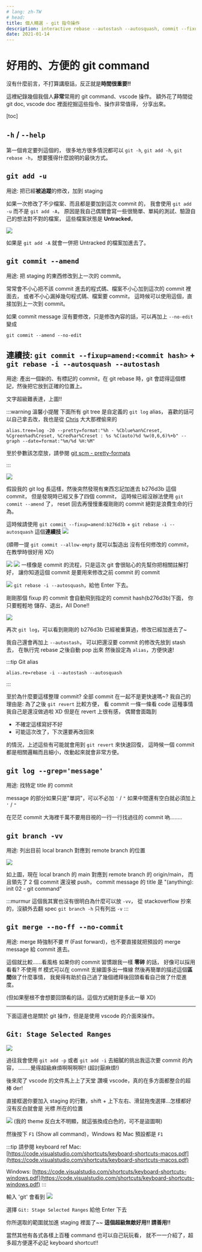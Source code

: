 ```yaml
---
# lang: zh-TW
# head:
title: 個人精選 - git 指令操作
description: interactive rebase --autostash --autosquash, commit --fixup:amend, merge --no-ff, --no-commit,
date: 2021-01-14
---
```


# 好用的、方便的 git command

沒有什麼前言，不打算講廢話，反正就是**時間很重要!!**

這裡紀錄幾個我個人**非常**常用的 git command、vscode 操作。
額外花了時間從 git doc, vscode doc 裡面挖掘這些指令、操作非常值得，
分享出來。

[toc]

## `-h` / `--help`

第一個肯定要列這個的，
很多地方很多情況都可以 `git -h`, `git add -h`, `git rebase -h`，
想要獲得什麼說明的最快方式。

## `git add -u`

用途: 把已經**被追蹤**的修改，加到 staging

如果一次修改了不少檔案、而且都是要加到這次 commit 的，
我會使用 `git add -u` 而不是 `git add -A`，
原因是我自己偶爾會寫一些很簡單、單純的測試、驗證自己的想法對不對的檔案，
這些檔案狀態是 **Untracked**，

![](./images/02-1.png)

如果是 `git add -A` 就會一併把 Untracked 的檔案加進去了。

## `git commit --amend`

用途: 把 staging 的東西修改到上一次的 commit。

常常會不小心把不該 commit 進去的程式碼、檔案不小心加到這次的 commit 裡面去，
或者不小心漏掉幾句程式碼、檔案要 commit，
這時候可以使用這個，直接加到上一次到 commit。

如果 commit message 沒有要修改，只是修改內容的話，可以再加上 `--no-edit`
變成

```
git commit --amend --no-edit
```

## 連續技: `git commit --fixup=amend:<commit hash>` + `git rebase -i --autosquash --autostash`

用途: 產出一個新的、有標記的 commit，在 git rebase 時，git 會認得這個標記，然後把它放到正確的位置上。

文字超級難表達，上圖!!

:::warning 溫馨小提醒
下面所有 git tree 是自定義的 `git log` alias，
喜歡的話可以自己拿去改，我也是從 [Chris](https://dwatow.github.io/) 大大那裡偷來的

```
alias.tree=log -20 --pretty=format:"%h - %Cblue%an%Creset, %Cgreen%ad%Creset, %Cred%ar%Creset : %s %C(auto)%d %w(0,6,6)%+b" --graph --date=format:"%m/%d %H:%M"
```

至於參數該怎麼放，請參閱 [git scm - pretty-formats](https://git-scm.com/docs/pretty-formats)

:::

![](./images/2022-01-14-01-25-10.png)

假設我的 git log 長這樣，然後突然發現有東西忘記加進去 b276d3b 這個 commit，
但是發現時已經又多了四個 commit，
這時候已經沒辦法使用 `git commit --amend` 了，
reset 回去再慢慢重複剛剛的 commit 絕對是浪費生命的行為。

這時候請使用 `git commit --fixup=amend:b276d3b` + `git rebase -i --autosquash`
這個**連續技**
![](./images/2022-01-14-01-26-25.png)

(順帶一提 `git commit --allow-empty` 就可以製造出 沒有任何修改的 commit，在教學時很好用 XD)

![](./images/2022-01-14-01-27-18.png)
![](./images/2022-01-14-01-28-01.png)
一樣像是 commit 的流程，只是這次 git 會很貼心的先幫你把相關註解打好，
讓你知道這個 commit 是要用來修改之前 commit 的 commit

![](./images/2022-01-14-01-29-03.png)
`git rebase -i --autosquash`，給他 Enter 下去。

剛剛那個 fixup 的 commit 會自動飛到指定的 commit hash(b276d3b)下面，
你只要輕輕地 儲存、退出，All Done!!

![](./images/2022-01-14-01-31-45.png)

再次 `git log`，可以看到剛剛的 b276d3b 已經被重算過，修改已經加進去了~

我自己還會再加上 `--autostash`，
可以把還沒要 commit 的修改先放到 stash 去，
在執行完 rebase 之後自動 pop 出來
然後設定為 `alias`，方便快速!

:::tip Git alias

```
alias.re=rebase -i --autostash --autosquash
```

:::

至於為什麼要這樣整理 commit?
全部 commit 在一起不是更快速嗎~?
我自己的理由是: 為了之後 `git revert` 比較方便，
看 commit 一條一條看 code 這種事情我自己是還沒做過啦 XD
但是在 revert 上很有感，
偶爾會面臨到

- 不確定這樣寫好不好
- 可能這次改了，下次還要再改回來

的情況，上述這些有可能就會用到 `git revert` 來快速回復，
這時候一個 commit 都是相關邏輯而且細小，改動起來就會非常方便。

## `git log --grep='message'`

用途: 找特定 title 的 commit

message 的部分如果只是"單詞"，可以不必加 `'` / `"`
如果中間還有空白就必須加上 `'` / `"`

在茫茫 commit 大海裡千萬不要用目視的一行一行找過往的 commit 吶........

## `git branch -vv`

用途: 列出目前 local branch 對應到 remote branch 的位置

![](./images/2022-01-14-02-17-48.png)

如上圖，現在 local branch 的 main 對應到 remote branch 的 origin/main，
而且領先了 2 個 commit 還沒被 push，
commit message 的 title 是 "(anything): init 02 - git command"

:::murmur
這個我其實也沒有很明白為什麼可以放 `-vv`，
從 stackoverflow 抄來的，沒額外去翻 spec
`git branch -h` 只有列出 `-v`
:::

## `git merge --no-ff --no-commit`

用途: merge 時強制不要 ff (Fast forward)，也不要直接就把預設的 merge message 給 commit 進去。

這個就比較......看風格
如果你的 commit 習慣跟我一樣 **零碎** 的話，
好像可以採用看看?
不使用 ff 模式可以在 commit 支線圖多出一條線
然後再簡單的描述這個**區間**做了什麼事情，
我覺得有助於自己過了幾個禮拜後回頭看看自己做了什麼進度。

(但如果壓根不會想要回頭看的話，這個方式絕對是多此一舉 XD)

---

下面這邊也是關於 git 操作，但是是使用 vscode 的介面來操作。

## `Git: Stage Selected Ranges`

![](./images/2022-01-14-02-24-25.png)

過往我會使用 `git add -p` 或者 `git add -i`
去細膩的挑出我這次要 commit 的內容，
........覺得超級麻煩啊啊啊啊!! (超討厭麻煩!)

後來爬了 vscode 的文件馬上上了天堂
讚嘆 vscode，真的在多方面都整合的超棒 der!

直接框選你要加入 staging 的行數，shift + 上下左右、滑鼠拖曳選擇...怎樣都好
沒有反白就會是 光標 所在的位置

![](./images/2022-01-14-02-40-32.png)
(我的 theme 反白太不明顯，就這張換成白色的，可不是盜圖啊)

然後按下 `F1` (Show all command)，Windows 和 Mac 預設都是 `F1`

:::tip 請參閱 keyboard ref
Mac: [https://code.visualstudio.com/shortcuts/keyboard-shortcuts-macos.pdf](https://code.visualstudio.com/shortcuts/keyboard-shortcuts-macos.pdf)

Windows: [https://code.visualstudio.com/shortcuts/keyboard-shortcuts-windows.pdf](https://code.visualstudio.com/shortcuts/keyboard-shortcuts-windows.pdf)
:::

輸入 'git' 會看到
![](./images/2022-01-14-02-27-51.png)

選擇 `Git: Stage Selected Ranges` 給他 Enter 下去

你所選取的範圍就加進 staging 裡面了~~
**這個超級無敵好用!! 請善用!!**

當然其他有各式各樣上百種 command 也可以自己玩玩看，
就不一一介紹了，超多超方便還不必記 keyboard shortcut!!

